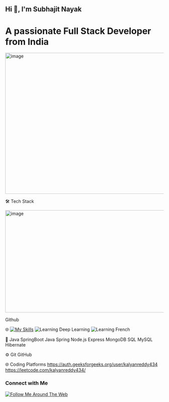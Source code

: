 ## Hi 👋, I'm Subhajit Nayak
# A passionate Full Stack Developer from India
<img width="1000" height="448" alt="image" src="https://github.com/user-attachments/assets/7cab11ad-a206-4590-baa0-24ed67c89e75" />

🛠  Tech Stack

<img width="906" height="325" alt="image" src="https://github.com/user-attachments/assets/113832c6-0af5-45de-bf27-13b8303723a9" />

Github

🌐  [![My Skills](https://skillicons.dev/icons?i=js,html,css,react,bootstrap,tailwindcss)](https://skillicons.dev)
![Learning Deep Learning](https://img.shields.io/badge/learning-deep%20learning-blueviolet?style=for-the-badge)
![Learning French](https://img.shields.io/badge/LearningFrench-8A2BE6?style=for-the-badge)

👾 Java SpringBoot Java Spring Node.js Express MongoDB SQL MySQL Hibernate 

⚙️   Git GitHub

🌐 Coding Platforms
https://auth.geeksforgeeks.org/user/kalyanreddy434 https://leetcode.com/kalyanreddy434/


### Connect with Me
[![Follow Me Around The Web](https://skillicons.dev/icons?i=linkedin,instagram,gmail)](YOUR_MAIN_SOCIAL_LINK_HERE)


<!--
**subhaajitnayak/subhaajitnayak** is a ✨ _special_ ✨ repository because its `README.md` (this file) appears on your GitHub profile.

Here are some ideas to get you started:

- 🔭 I’m currently working on ...
- 🌱 I’m currently learning ...
- 👯 I’m looking to collaborate on ...
- 🤔 I’m looking for help with ...
- 💬 Ask me about ...
- 📫 How to reach me: ...
- 😄 Pronouns: ...
- ⚡ Fun fact: ...
-->
